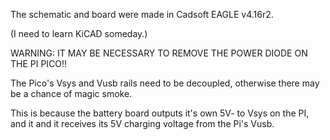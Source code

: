 The schematic and board were made in Cadsoft EAGLE v4.16r2.

(I need to learn KiCAD someday.)

WARNING: IT MAY BE NECESSARY TO REMOVE THE POWER DIODE ON THE PI PICO!!   

The Pico's Vsys and Vusb rails need to be decoupled, otherwise there may be a chance of magic smoke.

This is because the battery board outputs it's own 5V- to Vsys on the PI, 
and it and it receives its 5V charging voltage from the Pi's Vusb.  
